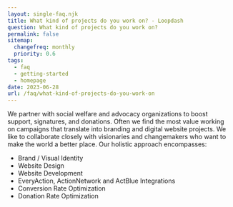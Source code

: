 ```yaml
--- 
layout: single-faq.njk
title: What kind of projects do you work on? - Loopdash
question: What kind of projects do you work on?
permalink: false
sitemap:
  changefreq: monthly
  priority: 0.6
tags: 
  - faq
  - getting-started
  - homepage
date: 2023-06-28
url: /faq/what-kind-of-projects-do-you-work-on
---
```


We partner with social welfare and advocacy organizations to boost support, signatures, and donations. Often we find the most value working on campaigns that translate into branding and digital website projects. We like to collaborate closely with visionaries and changemakers who want to make the world a better place. Our holistic approach encompasses:</p>
<ul>
  <li>Brand / Visual Identity</li>
  <li>Website Design</li>
  <li>Website Development</li>
  <li>EveryAction, ActionNetwork and ActBlue Integrations</li>
  <li>Conversion Rate Optimization</li>
  <li>Donation Rate Optimization</li>
</ul>
